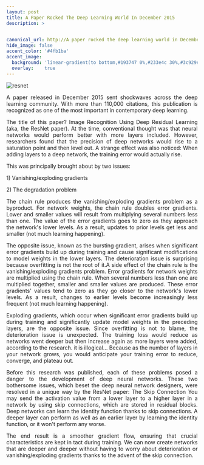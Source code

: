 ```yaml
---
layout: post
title: A Paper Rocked The Deep Learning World In December 2015
description: >
  

canonical_url: http://A paper rocked the deep learning world in December of 2015
hide_image: false
accent_color: '#4fb1ba'
accent_image:
  background: 'linear-gradient(to bottom,#193747 0%,#233e4c 30%,#3c929e 50%,#d5d5d4 70%,#cdccc8 100%)'
  overlay:    true
---
```


![resnet](https://user-images.githubusercontent.com/37147511/201532447-3ac14ba4-dd54-4952-b88c-d19e5afe6470.png)

<p><div style="text-align: justify">A paper released in December 2015 sent shockwaves across the deep learning community. With more than 110,000 citations, this publication is recognized as one of the most important in contemporary deep learning.</div></p>

<p><div style="text-align: justify">The title of this paper? Image Recognition Using Deep Residual Learning (aka, the ResNet paper). At the time, conventional thought was that neural networks would perform better with more layers included. However, researchers found that the precision of deep networks would rise to a saturation point and then level out. A strange effect was also noticed: When adding layers to a deep network, the training error would actually rise.</div></p>

<p><div style="text-align: justify">This was principally brought about by two issues:</div></p>

<p><div style="text-align: justify">1) Vanishing/exploding gradients</div></p>

<p><div style="text-align: justify">2) The degradation problem</div></p>

<p><div style="text-align: justify">The chain rule produces the vanishing/exploding gradients problem as a byproduct. For network weights, the chain rule doubles error gradients. Lower and smaller values will result from multiplying several numbers less than one. The value of the error gradients goes to zero as they approach the network's lower levels. As a result, updates to prior levels get less and smaller (not much learning happening).</div></p>

<p><div style="text-align: justify">The opposite issue, known as the bursting gradient, arises when significant error gradients build up during training and cause significant modifications to model weights in the lower layers. The deterioration issue is surprising because overfitting is not the root of it.A side effect of the chain rule is the vanishing/exploding gradients problem. Error gradients for network weights are multiplied using the chain rule. When several numbers less than one are multiplied together, smaller and smaller values are produced. These error gradients' values tend to zero as they go closer to the network's lower levels. As a result, changes to earlier levels become increasingly less frequent (not much learning happening).</div></p>

<p><div style="text-align: justify">Exploding gradients, which occur when significant error gradients build up during training and significantly update model weights in the preceding layers, are the opposite issue. Since overfitting is not to blame, the deterioration issue is unexpected. The training loss would reduce as networks went deeper but then increase again as more layers were added, according to the research. it is illogical... Because as the number of layers in your network grows, you would anticipate your training error to reduce, converge, and plateau out.</div></p>

<p><div style="text-align: justify">Before this research was published, each of these problems posed a danger to the development of deep neural networks. These two bothersome issues, which beset the deep neural network designers, were resolved in a unique way by the ResNet paper:
The Skip Connection You may send the activation value from a lower layer to a higher layer in a network by using skip connections, which are stored in residual blocks. Deep networks can learn the identity function thanks to skip connections. A deeper layer can perform as well as an earlier layer by learning the identity function, or it won't perform any worse.</div></p>

<p><div style="text-align: justify">The end result is a smoother gradient flow, ensuring that crucial characteristics are kept in tact during training. We can now create networks that are deeper and deeper without having to worry about deterioration or vanishing/exploding gradients thanks to the advent of the skip connection.</div></p>
